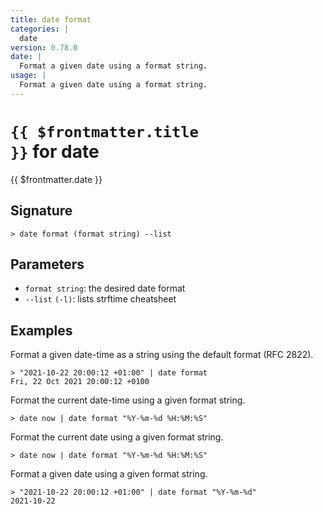 ```yaml
---
title: date format
categories: |
  date
version: 0.78.0
date: |
  Format a given date using a format string.
usage: |
  Format a given date using a format string.
---
```


# <code>{{ $frontmatter.title }}</code> for date

<div class='command-title'>{{ $frontmatter.date }}</div>

## Signature

```> date format (format string) --list```

## Parameters

 -  `format string`: the desired date format
 -  `--list` `(-l)`: lists strftime cheatsheet

## Examples

Format a given date-time as a string using the default format (RFC 2822).
```shell
> "2021-10-22 20:00:12 +01:00" | date format
Fri, 22 Oct 2021 20:00:12 +0100
```

Format the current date-time using a given format string.
```shell
> date now | date format "%Y-%m-%d %H:%M:%S"

```

Format the current date using a given format string.
```shell
> date now | date format "%Y-%m-%d %H:%M:%S"

```

Format a given date using a given format string.
```shell
> "2021-10-22 20:00:12 +01:00" | date format "%Y-%m-%d"
2021-10-22
```
